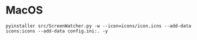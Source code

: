 # MacOS

```shell
pyinstaller src/ScreenWatcher.py -w --icon=icons/icon.icns --add-data icons:icons --add-data config.ini:. -y
```
